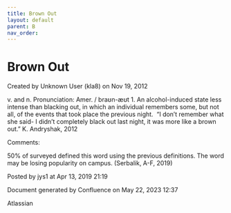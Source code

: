 ```yaml
---
title: Brown Out
layout: default
parent: B
nav_order:
---
```


# Brown Out

Created by  Unknown User (kla8) on Nov 19, 2012

v. and n. Pronunciation: Amer. / braʊn-æʊt 1. An alcohol-induced state less intense than blacking out, in which an individual remembers some, but not all, of the events that took place the previous night.  “I don’t remember what she said- I didn’t completely black out last night, it was more like a brown out.” K. Andryshak, 2012

Comments:

50% of surveyed defined this word using the previous definitions. The word may be losing popularity on campus. (Serbalik, A-F, 2019)

Posted by jys1 at Apr 13, 2019 21:19

Document generated by Confluence on May 22, 2023 12:37

Atlassian
